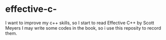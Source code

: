 effective-c-
============
I want to improve my c++ skills, so I start to read Effective C++ by Scott Meyers
I may write some codes in the book, so i use this reposity to record them. 
